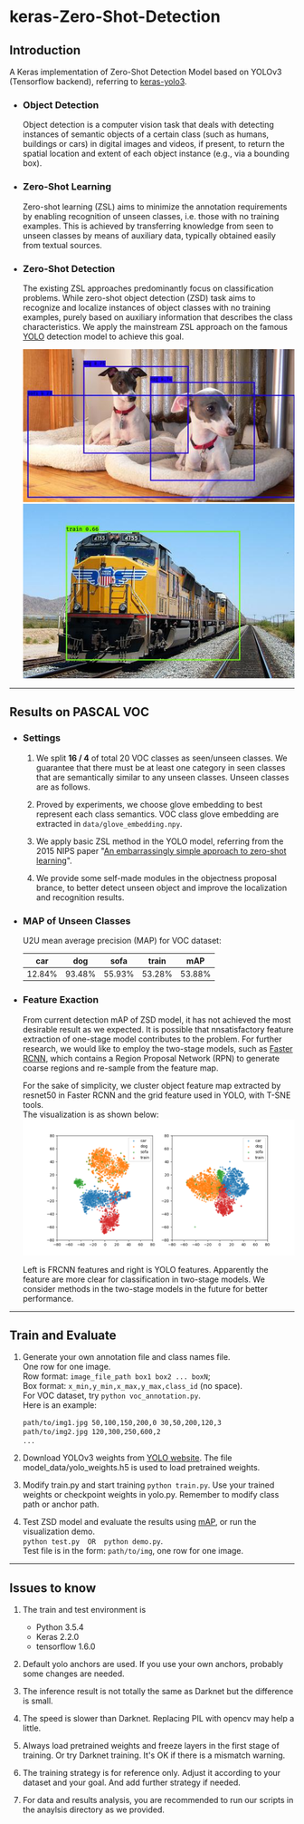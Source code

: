 # keras-Zero-Shot-Detection

## Introduction

A Keras implementation of Zero-Shot Detection Model based on YOLOv3 (Tensorflow backend),
referring to [keras-yolo3](https://github.com/qqwweee/keras-yolo3).

- ### Object Detection

    Object detection is a computer vision task that deals with detecting instances of
    semantic objects of a certain class (such as humans, buildings or cars) in digital
    images and videos, if present, to return the spatial location and extent of each
    object instance (e.g., via a bounding box). 

- ### Zero-Shot Learning

    Zero-shot learning (ZSL) aims to minimize the annotation requirements by enabling
    recognition of unseen classes, i.e. those with no training examples. This is achieved
    by transferring knowledge from seen to unseen classes by means of auxiliary data,
    typically obtained easily from textual sources.

- ### Zero-Shot Detection

    The existing ZSL approaches predominantly focus on classification problems. While
    zero-shot object detection (ZSD) task aims to recognize and localize instances of
    object classes with no training examples, purely based on auxiliary information that
    describes the class characteristics. We apply the mainstream ZSL approach on the
    famous [YOLO](https://arxiv.org/abs/1506.02640) detection model to achieve this goal.
    
    ![](results/00001_res.jpg)  
    ![](results/00002_res.jpg)

---

## Results on PASCAL VOC

- ### Settings

    1. We split **16 / 4** of total 20 VOC classes as seen/unseen classes. We guarantee that
    there must be at least one category in seen classes that are semantically similar to
    any unseen classes. Unseen classes are as follows.
    
    2. Proved by experiments, we choose glove embedding to best represent each class 
    semantics. VOC class glove embedding are extracted in `data/glove_embedding.npy`.  
    
    3. We apply basic ZSL method in the YOLO model, referring from the 2015 NIPS paper
     "[An embarrassingly simple approach to zero-shot learning](https://dl.acm.org/citation.cfm?id=3045347)".
     
    4. We provide some self-made modules in the objectness proposal brance, to better
    detect unseen object and improve the localization and recognition results.

- ### MAP of Unseen Classes
    
    U2U mean average precision (MAP) for VOC dataset:
    
    |   car  |   dog  |  sofa  | train  |   mAP  |
    |:------:|:------:|:------:|:------:|:------:|
    | 12.84% | 93.48% | 55.93% | 53.28% | 53.88% |

- ### Feature Exaction

    From current detection mAP of ZSD model, it has not achieved the most desirable 
    result as we expected. It is possible that nnsatisfactory feature extraction of
    one-stage model contributes to the problem. For further research, we would like to
    employ the two-stage models, such as [Faster RCNN](https://arxiv.org/abs/1506.01497),
    which contains a Region Proposal Network (RPN) to generate coarse regions and
    re-sample from the feature map.
    
    For the sake of simplicity, we cluster object feature map extracted by resnet50 in 
    Faster RCNN and the grid feature used in YOLO, with T-SNE tools.  
    The visualization is as shown below:
    ![](results/t-sne.png)  
    
    Left is FRCNN features and right is YOLO features. Apparently the feature are more
    clear for classification in two-stage models. We consider methods in the two-stage
    models in the future for better performance.


---

## Train and Evaluate

1. Generate your own annotation file and class names file.  
    One row for one image.  
    Row format: `image_file_path box1 box2 ... boxN`;  
    Box format: `x_min,y_min,x_max,y_max,class_id` (no space).  
    For VOC dataset, try `python voc_annotation.py`.  
    Here is an example:
    ```
    path/to/img1.jpg 50,100,150,200,0 30,50,200,120,3
    path/to/img2.jpg 120,300,250,600,2
    ...
    ```

2.  Download YOLOv3 weights from [YOLO website](http://pjreddie.com/darknet/yolo/). The
file model_data/yolo_weights.h5 is used to load pretrained weights.

3. Modify train.py and start training `python train.py`. Use your trained weights or
checkpoint weights in yolo.py. Remember to modify class path or anchor path.

4. Test ZSD model and evaluate the results using [mAP](https://github.com/Cartucho/mAP), 
or run the visualization demo.  
`python test.py  OR  python demo.py`.  
Test file is in the form: `path/to/img`, one row for one image.  

---

## Issues to know

1. The train and test environment is
    - Python 3.5.4
    - Keras 2.2.0
    - tensorflow 1.6.0

2. Default yolo anchors are used. If you use your own anchors, probably some changes are
needed.

3. The inference result is not totally the same as Darknet but the difference is small.

4. The speed is slower than Darknet. Replacing PIL with opencv may help a little.

5. Always load pretrained weights and freeze layers in the first stage of training. Or
try Darknet training. It's OK if there is a mismatch warning.

6. The training strategy is for reference only. Adjust it according to your dataset and
your goal. And add further strategy if needed.

7. For data and results analysis, you are recommended to run our scripts in the anaylsis 
directory as we provided.
